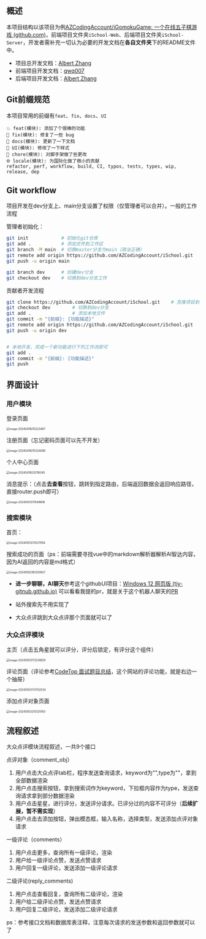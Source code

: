 ## 概述

本项目结构以该项目为例[AZCodingAccount/iGomokuGame: 一个在线五子棋游戏 (github.com)](https://github.com/AZCodingAccount/iGomokuGame)，前端项目文件夹`iSchool-Web`、后端项目文件夹`iSchool-Server`，开发者需补充一切认为必要的开发文档在**各自文件夹**下的README文件中。

- 项目总开发文档：[Albert Zhang](https://github.com/AZCodingAccount)
- 前端项目开发文档：[qwq007 ](https://github.com/qwq007)
- 后端项目开发文档：[Albert Zhang](https://github.com/AZCodingAccount)

## Git前缀规范

本项目常用的前缀有`feat`、`fix`、`docs`、`UI`

```
💥 feat(模块): 添加了个很棒的功能
🐛 fix(模块): 修复了一些 bug
📝 docs(模块): 更新了一下文档
🌷 UI(模块): 修改了一下样式
🏰 chore(模块): 对脚手架做了些更改
🌐 locale(模块): 为国际化做了微小的贡献
refactor, perf, workflow, build, CI, typos, tests, types, wip, release, dep
```

## Git workflow

项目开发在dev分支上、main分支设置了权限（仅管理者可以合并）。一般的工作流程

管理者初始化：

```bash
git init			# 初始化git仓库
git add .			# 添加文件到工作区
git branch -M main	# 切换master分支为main（政治正确）
git remote add origin https://github.com/AZCodingAccount/iSchool.git	# 关联远程仓库
git push -u origin main													# 推送，-u设置为默认仓库和分支
```

```bash
git branch dev		# 创建dev分支
git checkout dev	# 切换到dev分支工作
```

贡献者开发流程

```bash
git clone https://github.com/AZCodingAccount/iSchool.git	# 克隆项目到本地
git checkout dev		# 切换到dev分支
git add .				# 添加本地文件
git commit -m "{前缀}: {功能描述}"
git remote add origin https://github.com/AZCodingAccount/iSchool.git	# 关联远程仓库
git push -u origin dev													# 推送，-u设置为默认仓库和分支


# 本地开发，完成一个新功能进行下列工作流即可
git add .
git commit -m "{前缀}: {功能描述}"
git push
```

## 界面设计

### 用户模块

登录页面

<img src="https://my-picture-bed1-1321100201.cos.ap-beijing.myqcloud.com/mypictures/image-20240418215223487.png" alt="image-20240418215223487" style="zoom: 50%;" />

注册页面（忘记密码页面可以先不开发）

<img src="https://my-picture-bed1-1321100201.cos.ap-beijing.myqcloud.com/mypictures/image-20240418215324090.png" alt="image-20240418215324090" style="zoom:50%;" />

个人中心页面

<img src="https://my-picture-bed1-1321100201.cos.ap-beijing.myqcloud.com/mypictures/image-20240419220116345.png" alt="image-20240419220116345" style="zoom:50%;" />

消息提示：（点击**去查看**按钮，跳转到指定路由，后端返回数据会返回响应路径，直接router.push即可）

<img src="https://my-picture-bed1-1321100201.cos.ap-beijing.myqcloud.com/mypictures/image-20240501211549906.png" alt="image-20240501211549906" style="zoom:50%;" />



### 搜索模块

首页：

<img src="https://my-picture-bed1-1321100201.cos.ap-beijing.myqcloud.com/mypictures/image-20240501213527954.png" alt="image-20240501213527954" style="zoom:50%;" />

搜索成功的页面（ps：前端需要寻找vue中的markdown解析器解析AI智达内容，因为AI返回的内容是md格式）

<img src="https://my-picture-bed1-1321100201.cos.ap-beijing.myqcloud.com/mypictures/image-20240502161250927.png" alt="image-20240502161250927" style="zoom:50%;" />

- **进一步聊聊，AI聊天**参考这个githubUI项目：[Windows 12 网页版 (tjy-gitnub.github.io)](https://tjy-gitnub.github.io/win12/desktop.html)   可以看看我提的pr，就是关于这个机器人聊天的[PR](https://github.com/tjy-gitnub/win12/pull/415)

- 站外搜索先不用实现了
- 大众点评跳到大众点评那个页面就可以了

### 大众点评模块

主页（点击五角星就可以评分，评分后锁定，有评分这个组件）

<img src="https://my-picture-bed1-1321100201.cos.ap-beijing.myqcloud.com/mypictures/image-20240503173238825.png" alt="image-20240503173238825" style="zoom:50%;" />

评论页面（评论参考[CodeTop 面试题目总结](https://codetop.cc/home)，这个网站的评论功能，就是右边一个抽屉）

<img src="https://my-picture-bed1-1321100201.cos.ap-beijing.myqcloud.com/mypictures/image-20240503174702034.png" alt="image-20240503174702034" style="zoom:50%;" />

添加点评对象页面

<img src="https://my-picture-bed1-1321100201.cos.ap-beijing.myqcloud.com/mypictures/image-20240503210325163.png" alt="image-20240503210325163" style="zoom: 50%;" />

## 流程叙述

大众点评模块流程叙述，一共9个接口

点评对象（comment_obj）

1. 用户点击大众点评tab栏，程序发送查询请求，keyword为"",type为""，拿到全部数据渲染
2. 用户点击搜索按钮，拿到搜索词作为keyword，下拉框内容作为type，发送查询请求拿到部分数据渲染
3. 用户点击星星，进行评分，发送评分请求。已评分过的内容不可评分（**后续扩展，暂不需实现**）
4. 用户点击去添加按钮，弹出模态框，输入名称，选择类型，发送添加点评对象请求

一级评论（comments）

1. 用户点击更多，查询所有一级评论，渲染
2. 用户给一级评论点赞，发送点赞请求
3. 用户回复一级评论，发送添加一级评论请求

二级评论(reply_comments)

1. 用户点击查看回复，查询所有二级评论，渲染
2. 用户给二级评论点赞，发送点赞请求
3. 用户回复二级评论，发送添加二级评论请求

ps：参考接口文档和数据库表注释，注意每次请求的发送参数和返回参数就可以了
